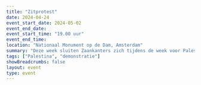 ```yaml
---
title: "Zitprotest"
date: 2024-04-24
event_start_date: 2024-05-02
event_end_date: 
event_start_time: "19.00 uur"
event_end_time: 
location: "Nationaal Monument op de Dam, Amsterdam"
summary: "Deze week sluiten Zaankanters zich tijdens de week voor Palestina aan bij Amsterdam voor een groter, gezamenlijk protest. Geef een duidelijk signaal af: samen voor een vrij Palestina ✊"
tags: ["Palestina", "demonstratie"]
showBreadcrumbs: false
layout: event
type: event
---
```

